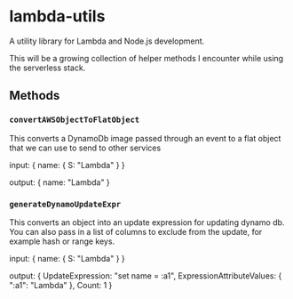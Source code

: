 # lambda-utils
A utility library for Lambda and Node.js development.

This will be a growing collection of helper methods I encounter while using the serverless stack.


Methods
-----

### `convertAWSObjectToFlatObject`

This converts a DynamoDb image passed through an event to a flat object that we can use to send to other services

input:
{
  name: {
    S: "Lambda"
  }
}

output:
{
  name: "Lambda"
}

### `generateDynamoUpdateExpr`
This converts an object into an update expression for updating dynamo db. You can also pass in a list of columns to exclude from the update, for example hash or range keys.

input:
{
  name: {
    S: "Lambda"
  }
}

output:
{
  UpdateExpression: "set name = :a1",
  ExpressionAttributeValues: {
    ":a1": "Lambda"
  },
  Count: 1
}

